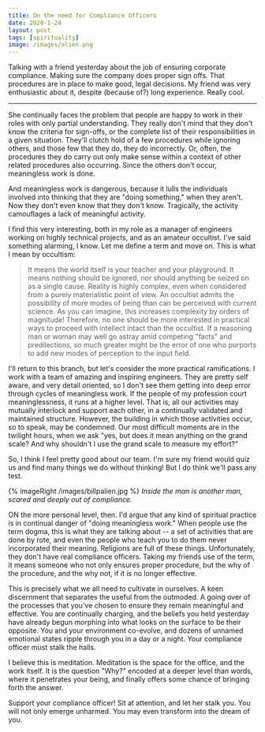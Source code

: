 ```yaml
---
title: On the need for Compliance Officers
date: 2020-1-24
layout: post
tags: [spirituality]
image: /images/alien.png
---
```


Talking with a friend yesterday about the job of ensuring corporate compliance.
Making sure the company does proper sign offs. That procedures are in place to
make good, legal decisions. My friend was very enthusiastic about it, despite
(because of?) long experience. Really cool.

----

She continually faces the problem that people are happy to work in their roles
with only partial understanding. They really don't mind that they don't know
the criteria for sign-offs, or the complete list of their responsibilities in a
given situation. They'll clutch hold of a few procedures while ignoring others,
and those few that they do, they do incorrectly. Or, often, the procedures they
do carry out only make sense within a context of other related procedures also
occurring. Since the others don't occur, meaningless work is done.

And meaningless work is dangerous, because it lulls the individuals involved
into thinking that they are "doing something," when they aren't. Now they don't
even know that they don't know. Tragically, the activity camouflages a lack of
meaningful activity.

I find this very interesting, both in my role as a manager of engineers working
on highly technical projects, and as an amateur occultist. I've said something
alarming, I know. Let me define a term and move
on. This is what I mean by occultism:

> It means the world itself is your teacher and your playground. It means nothing
> should be ignored, nor should anything be seized on as a single cause. Reality
> is highly complex, even when considered from a purely materialistic point of
> view. An occultist admits the possibility of more modes of being than can be
> perceived with current science. As you can imagine, this increases complexity
> by orders of magnitude! Therefore, no one should be more interested in
> practical ways to proceed with intellect intact than the occultist. If a
> reasoning man or woman may well go astray amid competing "facts" and
> predilections,  so much greater might be the error of one who purports to add
> new modes of perception to the input field.

I'll return to this branch, but let's consider the more practical
ramifications. I work with a team of amazing and inspiring engineers. They are
pretty self aware, and very detail oriented, so I don't see them getting into
deep error through cycles of meaningless work. If the people of my profession
court meaninglessness, it runs at a higher level. That is, all our activities
may mutually interlock and support each other, in a continually validated and
maintained structure. However, the building in which those activities occur, so
to speak, may be condemned. Our most difficult moments are in the twilight
hours, when we ask "yes, but does it mean anything on the grand scale? And why
shouldn't I use the grand scale to measure my effort?"

So, I think I feel pretty good about our team. I'm sure my friend would quiz us
and find many things we do without thinking! But I do think we'll pass any
test.

{% imageRight /images/billpalien.jpg %}
*Inside the man is another man, scared and deeply out of compliance.*

ON the more personal level, then. I'd argue that any kind of spiritual practice
is in continual danger of "doing meaningless work." When people use the term
dogma, this is what they are talking about -- a set of activities that are done
by rote, and even the people who teach you to do them never incorporated their
meaning. Religions are full of these things. Unfortunately, they don't have
real compliance officers. Taking my friends use of the term, it means someone
who not only ensures proper procedure, but the why of the procedure, and the
why not, if it is no longer effective.

This is precisely what we all need to cultivate in ourselves. A keen
discernment that separates the useful from the outmoded. A going over of the
processes that you've chosen to ensure they remain meaningful and effective.
You are continually charging, and the beliefs you held yesterday have already
begun morphing into what looks on the surface to be their opposite. You and
your environment co-evolve, and dozens of unnamed emotional states ripple
through you in a day or a night. Your compliance officer must stalk the halls.

I believe this is meditation. Meditation is the space for the office, and the
work itself. It is the question "Why?" encoded at a deeper level than words,
where it penetrates your being, and finally offers some chance of bringing
forth the answer.

Support your compliance officer! Sit at attention, and let her stalk you. You
will not only emerge unharmed. You may even transform into the dream of you.


